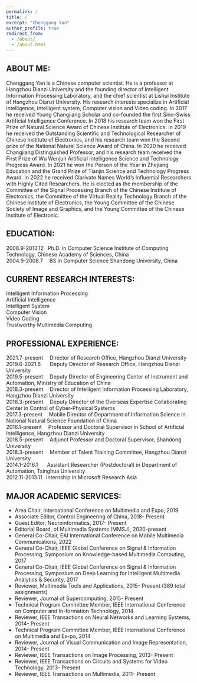 ```yaml
---
permalink: /
title: /
excerpt: "Chenggang Yan"
author_profile: true
redirect_from: 
  - /about/
  - /about.html
---
```


ABOUT ME:
------
Chenggang Yan is a Chinese computer scientist. He is a professor at Hangzhou Dianzi University and the founding director of Intelligent Information Processing Laboratory, and the chief scientist at Lishui Institute of Hangzhou Dianzi University. His research interests specialize in Artificial intelligence, Intelligent system, Computer vision and Video coding. In 2017 he received Young Changjiang Scholar and co-founded the first Sino-Swiss Artificial Intelligence Conference.  In 2018 his research team won the First Prize of Natural Science Award of Chinese Institute of Electronics. In 2019 he received the Outstanding Scientific and Technological Researcher of Chinese Institute of Electronics, and his research team won the Second prize of the National Natural Science Award of China. In 2020 he received Changjiang Distinguished Professor, and his research team received the First Prize of Wu Wenjun Artificial Intelligence Science and Technology Progress Award. In 2021 he won the Person of the Year in Zhejiang Education and the Grand Prize of  Tianjin Science and Technology Progress Award. In 2022 he received Clarivate Names World’s Influential Researchers with Highly Cited Researchers. He is elected as the membership of the Committee of the Signal Processing Branch of the Chinese Institute of Electronics, the Committee of the Virtual Reality Technology  Branch of the Chinese Institute of Electronics, the Young Committee of the Chinese Society of Image and Graphics, and the Young Committee of the Chinese Institute of Electronic. 

EDUCATION:
------
2008.9-2013.12  &ensp;Ph.D. in Computer Science             Institute of Computing Technology, Chinese Academy of Sciences, China  
2004.9-2008.7   &ensp;&ensp;BS in Computer Science                Shandong University, China

CURRENT RESEARCH INTERESTS:
------
Intelligent Information Processing  
Artificial Intelligence  
Intelligent System  
Computer Vision  
Video Coding  
Trustworthy Multimedia Computing

PROFESSIONAL EXPERIENCE:
------
2021.7-present&ensp;&ensp;     Director of Research Office, Hangzhou Dianzi University  
2019.6-2021.6&ensp;&ensp;&ensp;     Deputy Director of Research Office, Hangzhou Dianzi University  
2019.5-present&ensp;&ensp;     Deputy Director of Engineering Center of Instrument and Automation, Ministry of Education of China  
2018.3-present&ensp;&ensp;     Director of Intelligent Information Processing Laboratory, Hangzhou Dianzi University  
2018.3-present&ensp;&ensp;     Deputy Director of the Overseas Expertise Collaborating Center in Control of Cyber-Physical Systems  
2017.3-present&ensp;&ensp;     Mobile Director of Department of Information Science in National Natural Science Foundation of China  
2016.1-present&ensp;&ensp;     Professor and Doctoral Supervisor in School of Artificial Intelligence, Hangzhou Dianzi University  
2018.5-present&ensp;&ensp;     Adjunct Professor and Doctoral Supervisor, Shandong University  
2018.3-present&ensp;&ensp;     Member of Talent Training Committee, Hangzhou Dianzi University  
2014.1-2016.1&ensp;&ensp;&ensp;     Assistant Researcher (Postdoctoral) in Department of Automation, Tsinghua University  
2012.11-2013.11&ensp;	Internship in Microsoft Research Asia

MAJOR ACADEMIC SERVICES:
------
- Area Chair, International Conference on Multimedia and Expo, 2019
- Associate Editor, Control Engineering of China, 2018- Present
- Guest Editor, Neuroinformatics, 2017- Present
- Editorial Board, of Multimedia Systems (MMSJ), 2020-present
- General Co-Chair, EAI International Conference on Mobile Multimedia Communications, 2022
- General Co-Chair, IEEE Global Conference on Signal & Information Processing, Symposium on Knowledge-based Multimedia Computing, 2017
- General Co-Chair, IEEE Global Conference on Signal & Information Processing, Symposium on Deep Learning for Intelligent Multimedia Analytics & Security, 2017
- Reviewer, Multimedia Tools and Applications, 2015- Present (389 total assignments)
- Reviewer, Journal of Supercomputing, 2015- Present
- Technical Program Committee Member, IEEE International Conference on Computer and In-formation Technology, 2014
- Reviewer, IEEE Transactions on Neural Networks and Learning Systems, 2014- Present
- Technical Program Committee Member, IEEE International Conference on Multimedia and Ex-po, 2014
- Reviewer, Journal of Visual Communication and Image Representation, 2014- Present
- Reviewer, IEEE Transactions on Image Processing, 2013- Present
- Reviewer, IEEE Transactions on Circuits and Systems for Video Technology, 2013- Present
- Reviewer, IEEE Transactions on Multimedia, 2011- Present
